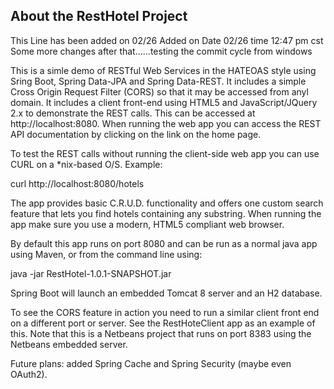About the RestHotel Project
---------------------------


This Line has been added on 02/26 
Added on Date 02/26 time 12:47 pm cst
Some more changes after that......testing the commit cycle from windows

This is a simle demo of RESTful Web Services in the HATEOAS style using Sring Boot, Spring Data-JPA and Spring Data-REST. It includes a simple Cross Origin Request Filter (CORS) so that it may be accessed from anyl domain. It includes a client front-end using HTML5 and JavaScript/JQuery 2.x to demonstrate the REST calls. This can be accessed at http://localhost:8080. When running the web app you can access the REST API documentation by clicking on the link on the home page.

To test the REST calls without running the client-side web app you can use CURL on a *nix-based O/S. Example:

curl http://localhost:8080/hotels

The app provides basic C.R.U.D. functionality and offers one custom search feature that lets you find hotels containing any substring. When running the app make sure you use a modern, HTML5 compliant web browser.

By default this app runs on port 8080 and can be run as a normal java app using Maven, or from the command line using:

java -jar RestHotel-1.0.1-SNAPSHOT.jar

Spring Boot will launch an embedded Tomcat 8 server and an H2 database.

To see the CORS feature in action you need to run a similar client front end on a different port or server. See the RestHoteClient app as an example of this. Note that this is a Netbeans project that runs on port 8383 using the Netbeans embedded server.

Future plans: added Spring Cache and Spring Security (maybe even OAuth2).

